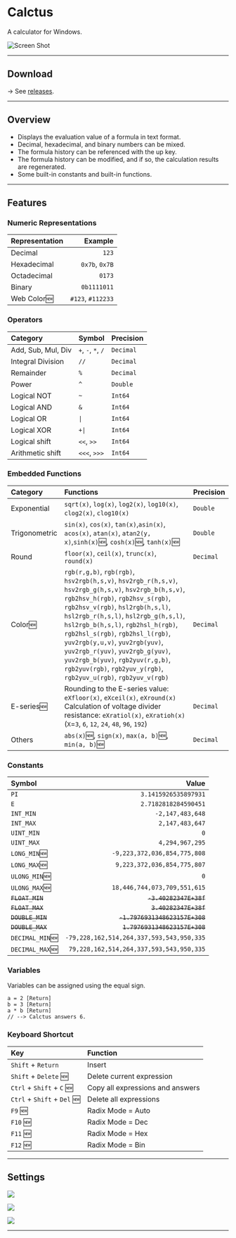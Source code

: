 # Calctus

A calculator for Windows.

![Screen Shot](img/ss.gif)

----

## Download

→ See [releases](https://github.com/shapoco/calctus/releases).

----

## Overview

- Displays the evaluation value of a formula in text format.
- Decimal, hexadecimal, and binary numbers can be mixed.
- The formula history can be referenced with the up key.
- The formula history can be modified, and if so, the calculation results are regenerated.
- Some built-in constants and built-in functions.

----

## Features

### Numeric Representations

|Representation|Example|
|:--|--:|
|Decimal|`123`|
|Hexadecimal|`0x7b`, `0x7B`|
|Octadecimal|`0173`|
|Binary|`0b1111011`|
|Web Color:new:|`#123`, `#112233`|

### Operators

|Category|Symbol|Precision|
|:--|:--|:--|
|Add, Sub, Mul, Div|`+`, `-`, `*`, `/`|`Decimal`|
|Integral Division|`//`|`Decimal`|
|Remainder|`%`|`Decimal`|
|Power|`^`|`Double`|
|Logical NOT|`~`|`Int64`|
|Logical AND|`&`|`Int64`|
|Logical OR|`\|`|`Int64`|
|Logical XOR|`+\|`|`Int64`|
|Logical shift|`<<`, `>>`|`Int64`|
|Arithmetic shift|`<<<`, `>>>`|`Int64`|


### Embedded Functions

|Category|Functions|Precision|
|:--|:--|:--|
|Exponential|`sqrt(x)`, `log(x)`, `log2(x)`, `log10(x)`, `clog2(x)`, `clog10(x)`|`Double`|
|Trigonometric|`sin(x)`, `cos(x)`, `tan(x)`,`asin(x)`, `acos(x)`, `atan(x)`, `atan2(y, x)`,`sinh(x)`:new:, `cosh(x)`:new:, `tanh(x)`:new:|`Double`|
|Round|`floor(x)`, `ceil(x)`, `trunc(x)`, `round(x)`|`Decimal`|
|Color:new:|`rgb(r,g,b)`, `rgb(rgb)`, `hsv2rgb(h,s,v)`, `hsv2rgb_r(h,s,v)`, `hsv2rgb_g(h,s,v)`, `hsv2rgb_b(h,s,v)`, `rgb2hsv_h(rgb)`, `rgb2hsv_s(rgb)`, `rgb2hsv_v(rgb)`, `hsl2rgb(h,s,l)`, `hsl2rgb_r(h,s,l)`, `hsl2rgb_g(h,s,l)`, `hsl2rgb_b(h,s,l)`, `rgb2hsl_h(rgb)`, `rgb2hsl_s(rgb)`, `rgb2hsl_l(rgb)`, `yuv2rgb(y,u,v)`, `yuv2rgb(yuv)`, `yuv2rgb_r(yuv)`, `yuv2rgb_g(yuv)`, `yuv2rgb_b(yuv)`, `rgb2yuv(r,g,b)`, `rgb2yuv(rgb)`, `rgb2yuv_y(rgb)`, `rgb2yuv_u(rgb)`, `rgb2yuv_v(rgb)`|`Decimal`|
|E-series:new:|Rounding to the E-series value: `eXfloor(x)`, `eXceil(x)`, `eXround(x)`<br>Calculation of voltage divider resistance: `eXratiol(x)`, `eXratioh(x)`<br> (`X`=`3`, `6`, `12`, `24`, `48`, `96`, `192`)|`Decimal`|
|Others|`abs(x)`:new:, `sign(x)`, `max(a, b)`:new:, `min(a, b)`:new:|`Decimal`|

### Constants

|Symbol|Value|
|:--|--:|
|`PI`|`3.1415926535897931`|
|`E`|`2.7182818284590451`|
|`INT_MIN`|`-2,147,483,648`|
|`INT_MAX`|`2,147,483,647`|
|`UINT_MIN`|`0`|
|`UINT_MAX`|`4,294,967,295`|
|`LONG_MIN`:new:|`-9,223,372,036,854,775,808`|
|`LONG_MAX`:new:|`9,223,372,036,854,775,807`|
|`ULONG_MIN`:new:|`0`|
|`ULONG_MAX`:new:|`18,446,744,073,709,551,615`|
|~~`FLOAT_MIN`~~|~~`-3.40282347E+38f`~~|
|~~`FLOAT_MAX`~~|~~`3.40282347E+38f`~~|
|~~`DOUBLE_MIN`~~|~~`-1.7976931348623157E+308`~~|
|~~`DOUBLE_MAX`~~|~~`1.7976931348623157E+308`~~|
|`DECIMAL_MIN`:new:|`-79,228,162,514,264,337,593,543,950,335`|
|`DECIMAL_MAX`:new:|`79,228,162,514,264,337,593,543,950,335`|

### Variables

Variables can be assigned using the equal sign.

```
a = 2 [Return]
b = 3 [Return]
a * b [Return]
// --> Calctus answers 6.
```

### Keyboard Shortcut

|Key|Function|
|:--|:--|
|`Shift` + `Return`|Insert|
|`Shift` + `Delete` :new:|Delete current expression|
|`Ctrl` + `Shift` + `C` :new:|Copy all expressions and answers|
|`Ctrl` + `Shift` + `Del` :new:|Delete all expressions|
|`F9` :new:|Radix Mode = Auto|
|`F10` :new:|Radix Mode = Dec|
|`F11` :new:|Radix Mode = Hex|
|`F12` :new:|Radix Mode = Bin|

----

## Settings

![](img/settings_general.png)

![](img/settings_appearance.png)

![](img/settings_details.png)

----